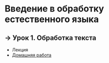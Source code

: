 # Введение в обработку естественного языка

## &rarr; Урок 1. Обработка текста
- Лекция
- [Домашняя работа](https://github.com/Progul/pytorch_for_neural_networks/blob/master/HW/HW_1/HW_01.ipynb)
